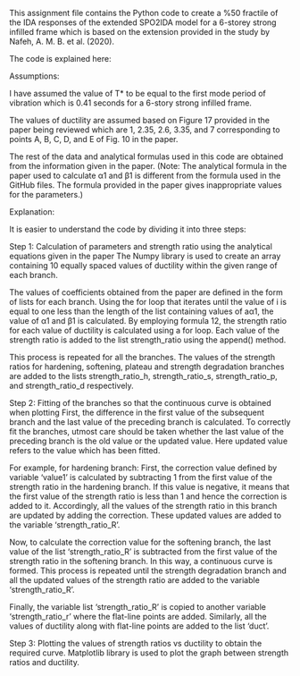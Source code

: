 This assignment file contains the	Python code to create a %50 fractile of the IDA responses of the extended SPO2IDA model for a 6-storey strong infilled frame which is based on the extension provided in the study by Nafeh, A. M. B. et al. (2020).

The code is explained here:

Assumptions: 

I have assumed the value of T* to be equal to the first mode period of vibration which is 0.41 seconds for a 6-story strong infilled frame.

The values of ductility are assumed based on Figure 17 provided in the paper being reviewed which are 1, 2.35, 2.6, 3.35, and 7 corresponding to points A, B, C, D, and E of Fig. 10 in the paper.

The rest of the data and analytical formulas used in this code are obtained from the information given in the paper.
(Note: The analytical formula in the paper used to calculate α1 and β1 is different from the formula used in the GitHub files. The formula provided in the paper gives inappropriate values for the parameters.)

Explanation: 

It is easier to understand the code by dividing it into three steps:

Step 1: Calculation of parameters and strength ratio using the analytical equations given in the paper
The Numpy library is used to create an array containing 10 equally spaced values of ductility within the given range of each branch.

The values of coefficients obtained from the paper are defined in the form of lists for each branch. Using the for loop that iterates until the value of i is equal to one less than the length of the list containing values of aα1, the value of α1 and β1 is calculated. By employing formula 12, the strength ratio for each value of ductility is calculated using a for loop. Each value of the strength ratio is added to the list strength_ratio using the append() method.

This process is repeated for all the branches. The values of the strength ratios for hardening, softening, plateau and strength degradation branches are added to the lists strength_ratio_h, strength_ratio_s, strength_ratio_p, and strength_ratio_d respectively.

Step 2: Fitting of the branches so that the continuous curve is obtained when plotting
First, the difference in the first value of the subsequent branch and the last value of the preceding branch is calculated. To correctly fit the branches, utmost care should be taken whether the last value of the preceding branch is the old value or the updated value. Here updated value refers to the value which has been fitted.

For example, for hardening branch:
First, the correction value defined by variable ‘value1’ is calculated by subtracting 1 from the first value of the strength ratio in the hardening branch. If this value is negative, it means that the first value of the strength ratio is less than 1 and hence the correction is added to it. Accordingly, all the values of the strength ratio in this branch are updated by adding the correction. These updated values are added to the variable ‘strength_ratio_R’.

Now, to calculate the correction value for the softening branch, the last value of the list ‘strength_ratio_R’ is subtracted from the first value of the strength ratio in the softening branch. In this way, a continuous curve is formed. This process is repeated until the strength degradation branch and all the updated values of the strength ratio are added to the variable ‘strength_ratio_R’.

Finally, the variable list ‘strength_ratio_R’ is copied to another variable ‘strength_ratio_r’ where the flat-line points are added. Similarly, all the values of ductility along with flat-line points are added to the list ‘duct’.

Step 3: Plotting the values of strength ratios vs ductility to obtain the required curve.
Matplotlib library is used to plot the graph between strength ratios and ductility.

